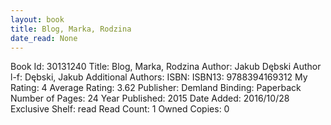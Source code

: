 ```yaml
---
layout: book
title: Blog, Marka, Rodzina
date_read: None
---
```


Book Id: 30131240
Title: Blog, Marka, Rodzina
Author: Jakub Dębski
Author l-f: Dębski, Jakub
Additional Authors: 
ISBN: 
ISBN13: 9788394169312
My Rating: 4
Average Rating: 3.62
Publisher: Demland
Binding: Paperback
Number of Pages: 24
Year Published: 2015
Date Added: 2016/10/28
Exclusive Shelf: read
Read Count: 1
Owned Copies: 0

